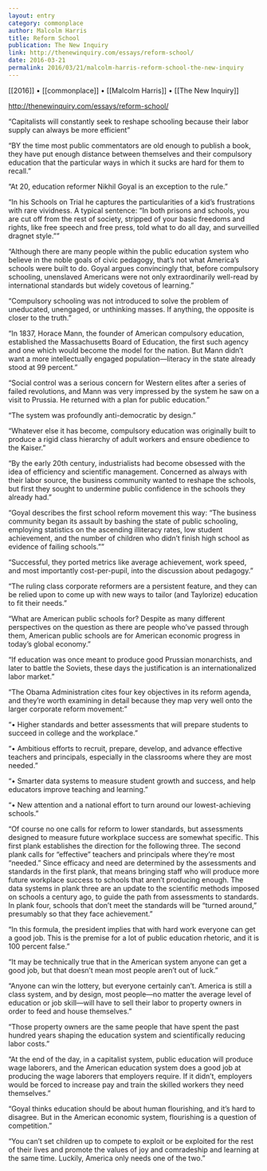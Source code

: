 ```yaml
---
layout: entry
category: commonplace
author: Malcolm Harris
title: Reform School
publication: The New Inquiry
link: http://thenewinquiry.com/essays/reform-school/
date: 2016-03-21
permalink: 2016/03/21/malcolm-harris-reform-school-the-new-inquiry
---
```


[[2016]] • [[commonplace]] • [[Malcolm Harris]] • [[The New Inquiry]]

http://thenewinquiry.com/essays/reform-school/

“Capitalists will constantly seek to reshape schooling because their labor supply can always be more efficient”

“BY the time most public commentators are old enough to publish a book, they have put enough distance between themselves and their compulsory education that the particular ways in which it sucks are hard for them to recall.”

“At 20, education reformer Nikhil Goyal is an exception to the rule.”

“In his Schools on Trial he captures the particularities of a kid’s frustrations with rare vividness. A typical sentence: “In both prisons and schools, you are cut off from the rest of society, stripped of your basic freedoms and rights, like free speech and free press, told what to do all day, and surveilled dragnet style.””

“Although there are many people within the public education system who believe in the noble goals of civic pedagogy, that’s not what America’s schools were built to do. Goyal argues convincingly that, before compulsory schooling, unenslaved Americans were not only extraordinarily well-read by international standards but widely covetous of learning.”

“Compulsory schooling was not introduced to solve the problem of uneducated, unengaged, or unthinking masses. If anything, the opposite is closer to the truth.”

“In 1837, Horace Mann, the founder of American compulsory education, established the Massachusetts Board of Education, the first such agency and one which would become the model for the nation. But Mann didn’t want a more intellectually engaged population—literacy in the state already stood at 99 percent.”

“Social control was a serious concern for Western elites after a series of failed revolutions, and Mann was very impressed by the system he saw on a visit to Prussia. He returned with a plan for public education.”

“The system was profoundly anti-democratic by design.”

“Whatever else it has become, compulsory education was originally built to produce a rigid class hierarchy of adult workers and ensure obedience to the Kaiser.”

“By the early 20th century, industrialists had become obsessed with the idea of efficiency and scientific management. Concerned as always with their labor source, the business community wanted to reshape the schools, but first they sought to undermine public confidence in the schools they already had.”

“Goyal describes the first school reform movement this way: “The business community began its assault by bashing the state of public schooling, employing statistics on the ascending illiteracy rates, low student achievement, and the number of children who didn’t finish high school as evidence of failing schools.””

“Successful, they ported metrics like average achievement, work speed, and most importantly cost-per-pupil, into the discussion about pedagogy.”

“The ruling class corporate reformers are a persistent feature, and they can be relied upon to come up with new ways to tailor (and Taylorize) education to fit their needs.”

“What are American public schools for? Despite as many different perspectives on the question as there are people who’ve passed through them, American public schools are for American economic progress in today’s global economy.”

“If education was once meant to produce good Prussian monarchists, and later to battle the Soviets, these days the justification is an internationalized labor market.”

“The Obama Administration cites four key objectives in its reform agenda, and they’re worth examining in detail because they map very well onto the larger corporate reform movement:”

“• Higher standards and better assessments that will prepare students to succeed in college and the workplace.”

“• Ambitious efforts to recruit, prepare, develop, and advance effective teachers and principals, especially in the classrooms where they are most needed.”

“• Smarter data systems to measure student growth and success, and help educators improve teaching and learning.”

“• New attention and a national effort to turn around our lowest-achieving schools.”

“Of course no one calls for reform to lower standards, but assessments designed to measure future workplace success are somewhat specific. This first plank ­establishes the direction for the following three. The second plank calls for “effective” teachers and principals where they’re most “needed.” Since efficacy and need are determined by the assessments and standards in the first plank, that means bringing staff who will produce more future workplace success to schools that aren’t producing enough. The data systems in plank three are an update to the scientific methods imposed on schools a century ago, to guide the path from assessments to standards. In plank four, schools that don’t meet the standards will be “turned around,” presumably so that they face achievement.”

“In this formula, the president implies that with hard work everyone can get a good job. This is the premise for a lot of public education rhetoric, and it is 100 percent false.”

“It may be technically true that in the American system anyone can get a good job, but that doesn’t mean most people aren’t out of luck.”

“Anyone can win the lottery, but everyone certainly can’t. America is still a class system, and by design, most people—no matter the average level of education or job skill—will have to sell their labor to property owners in order to feed and house themselves.”

“Those property owners are the same people that have spent the past hundred years shaping the education system and scientifically reducing labor costs.”

“At the end of the day, in a capitalist system, public education will produce wage laborers, and the American education system does a good job at producing the wage laborers that employers require. If it didn’t, employers would be forced to increase pay and train the skilled workers they need themselves.”

“Goyal thinks education should be about human flourishing, and it’s hard to disagree. But in the American economic system, flourishing is a question of competition.”

“You can’t set children up to compete to exploit or be exploited for the rest of their lives and promote the values of joy and comradeship and learning at the same time. Luckily, America only needs one of the two.”
